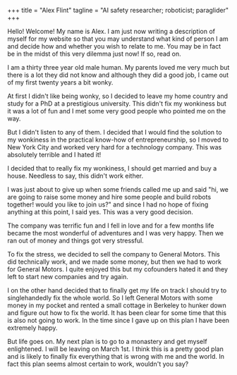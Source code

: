 +++
title = "Alex Flint"
tagline = "AI safety researcher; roboticist; paraglider"
+++

Hello! Welcome! My name is Alex. I am just now writing a description of myself for my website so that you may understand what kind of person I am and decide how and whether you wish to relate to me. You may be in fact be in the midst of this very dilemma just now! If so, read on.

I am a thirty three year old male human. My parents loved me very much but there is a lot they did not know and although they did a good job, I came out of my first twenty years a bit wonky.

At first I didn't like being wonky, so I decided to leave my home country and study for a PhD at a prestigious university. This didn't fix my wonkiness but it was a lot of fun and I met some very good people who pointed me on the way.

But I didn't listen to any of them. I decided that I would find the solution to my wonkiness in the practical know-how of entrepreneurship, so I moved to New York City and worked very hard for a technology company. This was absolutely terrible and I hated it!

I decided that to really fix my wonkiness, I should get married and buy a house. Needless to say, this didn't work either.

I was just about to give up when some friends called me up and said "hi, we are going to raise some money and hire some people and build robots together! would you like to join us?" and since I had no hope of fixing anything at this point, I said yes. This was a very good decision.

The company was terrific fun and I fell in love and for a few months life became the most wonderful of adventures and I was very happy. Then we ran out of money and things got very stressful.

To fix the stress, we decided to sell the company to General Motors. This did technically work, and we made some money, but then we had to work for General Motors. I quite enjoyed this but my cofounders hated it and they left to start new companies and try again.

I on the other hand decided that to finally get my life on track I should try to singlehandedly fix the whole world. So I left General Motors with some money in my pocket and rented a small cottage in Berkeley to hunker down and figure out how to fix the world. It has been clear for some time that this is also not going to work. In the time since I gave up on this plan I have been extremely happy.

But life goes on. My next plan is to go to a monastery and get myself enlightened. I will be leaving on March 1st. I think this is a pretty good plan and is likely to finally fix everything that is wrong with me and the world. In fact this plan seems almost certain to work, wouldn't you say?
